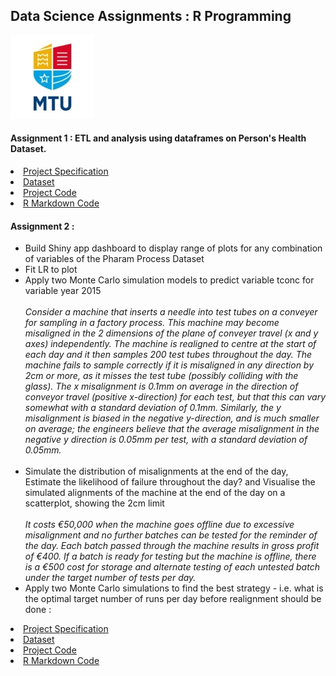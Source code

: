 ## Data Science Assignments : R Programming
![MTU Logo](/1/data/MTU_Logo.jpg)


#### Assignment 1 : ETL and analysis using dataframes on Person's Health Dataset.

<li><a href="https://github.com/bjmcnamee/R_ETL_MTU_Assignments/blob/main/1/STAT8010%20Assignement%201%202020%20(HDip).pdf">Project Specification</a></li>
<li><a href="https://github.com/bjmcnamee/R_ETL_MTU_Assignments/blob/main/1/data/assignment1.xlsx">Dataset</a></li>
<li><a href="https://github.com/bjmcnamee/R_ETL_MTU_Assignments/blob/main/1/Bernard_McNamee_R00207204.R">Project Code</a></li>
<li><a href="https://github.com/bjmcnamee/R_ETL_MTU_Assignments/blob/main/1/Bernard_McNamee_R00207204%20.rmd">R Markdown Code</a></li>


#### Assignment 2 : 
- Build Shiny app dashboard to display range of plots for any combination of variables of the Pharam Process Dataset
- Fit LR to plot
- Apply two Monte Carlo simulation models to predict variable tconc for variable year 2015
<br><br><i>Consider a machine that inserts a needle into test tubes on a conveyer for sampling in a factory process. This machine may become misaligned in the 2 dimensions of the plane of conveyer travel (x and y axes) independently. The machine is realigned to centre at the start of each day and it then samples 200 test tubes throughout the day. The machine fails to sample correctly if it is misaligned in any direction by 2cm or more, as it misses the test tube (possibly colliding with the glass). The x misalignment is 0.1mm on average in the direction of conveyor travel (positive x-direction) for each test, but that this can vary somewhat with a standard deviation of 0.1mm. Similarly, the y misalignment is biased in the negative y-direction, and is much smaller on average; the engineers believe that the average misalignment in the negative y direction is 0.05mm per test, with a standard deviation of 0.05mm.</i><br><br>
- Simulate the distribution of misalignments at the end of the day, Estimate the likelihood of failure throughout the day? and Visualise the simulated alignments of the machine at the end of the day on a scatterplot, showing the 2cm limit
<br><br><i>It costs €50,000 when the machine goes offline due to excessive misalignment and no further batches can be tested for the reminder of the day. Each batch passed through the machine results in gross profit of €400. If a batch is ready for testing but the machine is offline, there is a €500 cost for storage and alternate testing of each untested batch under the target number of tests per day.</i><br>
- Apply two Monte Carlo simulations to find the best strategy - i.e. what is the optimal target number of runs per day before realignment should be done :

<li><a href="https://github.com/bjmcnamee/R_ETL_MTU_Assignments/blob/main/2/STAT8010%20Assignment%202_2020%20(HDip).pdf">Project Specification</a></li>
<li><a href="https://github.com/bjmcnamee/R_ETL_MTU_Assignments/blob/main/2/data/process_sim.csv">Dataset</a></li>
<li><a href="https://github.com/bjmcnamee/R_ETL_MTU_Assignments/blob/main/2/Bernard_McNamee_R00207204_Shiny.R">Project Code</a></li>
<li><a href="https://github.com/bjmcnamee/R_ETL_MTU_Assignments/blob/main/2/Bernard_McNamee_R00207204_Report%20.rmd">R Markdown Code</a></li>
